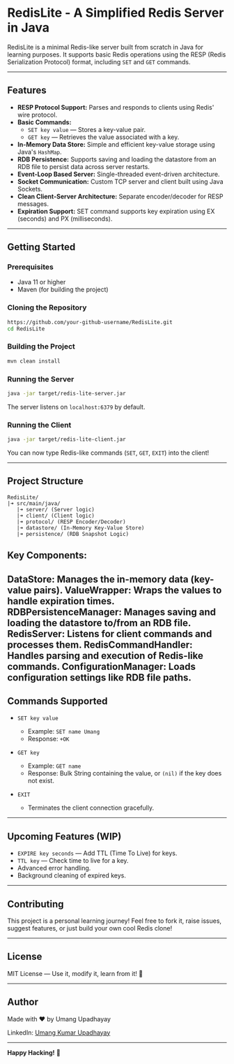# RedisLite - A Simplified Redis Server in Java

RedisLite is a minimal Redis-like server built from scratch in Java for learning purposes. It supports basic Redis operations using the RESP (Redis Serialization Protocol) format, including `SET` and `GET` commands.

---

## Features

- **RESP Protocol Support:** Parses and responds to clients using Redis' wire protocol.
- **Basic Commands:**
  - `SET key value` — Stores a key-value pair.
  - `GET key` — Retrieves the value associated with a key.
- **In-Memory Data Store:** Simple and efficient key-value storage using Java's `HashMap`.
- **RDB Persistence:** Supports saving and loading the datastore from an RDB file to persist data across server restarts.
- **Event-Loop Based Server:** Single-threaded event-driven architecture.
- **Socket Communication:** Custom TCP server and client built using Java Sockets.
- **Clean Client-Server Architecture:** Separate encoder/decoder for RESP messages.
- **Expiration Support:** SET command supports key expiration using EX (seconds) and PX (milliseconds).

---

## Getting Started

### Prerequisites

- Java 11 or higher
- Maven (for building the project)

### Cloning the Repository

```bash
https://github.com/your-github-username/RedisLite.git
cd RedisLite
```

### Building the Project

```bash
mvn clean install
```

### Running the Server

```bash
java -jar target/redis-lite-server.jar
```

The server listens on `localhost:6379` by default.

### Running the Client

```bash
java -jar target/redis-lite-client.jar
```

You can now type Redis-like commands (`SET`, `GET`, `EXIT`) into the client!

---

## Project Structure

```
RedisLite/
|➜ src/main/java/
   |➜ server/ (Server logic)
   |➜ client/ (Client logic)
   |➜ protocol/ (RESP Encoder/Decoder)
   |➜ datastore/ (In-Memory Key-Value Store)
   |➜ persistence/ (RDB Snapshot Logic)
```
## Key Components:
**DataStore:** Manages the in-memory data (key-value pairs).
**ValueWrapper:** Wraps the values to handle expiration times.
**RDBPersistenceManager:** Manages saving and loading the datastore to/from an RDB file.
**RedisServer:** Listens for client commands and processes them.
**RedisCommandHandler:** Handles parsing and execution of Redis-like commands.
**ConfigurationManager:** Loads configuration settings like RDB file paths.
---

## Commands Supported

- `SET key value`
  - Example: `SET name Umang`
  - Response: `+OK`

- `GET key`
  - Example: `GET name`
  - Response: Bulk String containing the value, or `(nil)` if the key does not exist.

- `EXIT`
  - Terminates the client connection gracefully.

---

## Upcoming Features (WIP)

- `EXPIRE key seconds` — Add TTL (Time To Live) for keys.
- `TTL key` — Check time to live for a key.
- Advanced error handling.
- Background cleaning of expired keys.

---

## Contributing

This project is a personal learning journey! Feel free to fork it, raise issues, suggest features, or just build your own cool Redis clone!

---

## License

MIT License — Use it, modify it, learn from it! 🚀

---

## Author

Made with ❤️ by Umang Upadhayay

LinkedIn: [Umang Kumar Upadhayay](https://www.linkedin.com/in/umang-kumar-upadhayay-39121b96/)

---

**Happy Hacking!** 🚀

